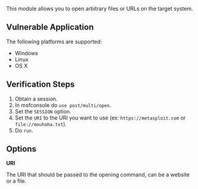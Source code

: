 This module allows you to open arbitrary files or URLs on the target system.

## Vulnerable Application

The following platforms are supported:


* Windows
* Linux
* OS X

## Verification Steps

1. Obtain a session.
2. In msfconsole do `use post/multi/open`.
3. Set the `SESSION` option.
4. Set the `URI` to the URI you want to use (ex: `https://metasploit.com` or `file://mouhaha.txt`).
5. Do `run`.

## Options

**URI**

The URI that should be passed to the opening command, can be a website or a file.
